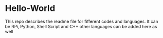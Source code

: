 # Hello-World
This repo describes the readme file for fifferent codes and languages. It can be RPi, Python, Shell Script and C++ other languages can be added here as well
